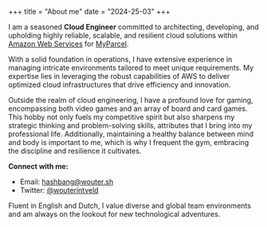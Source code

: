 +++
title = "About me"
date = "2024-25-03"
+++

I am a seasoned **Cloud Engineer** committed to architecting, developing, and upholding highly reliable, scalable, and resilient cloud solutions within [Amazon Web Services](https://aws.amazon.com/) for [MyParcel](https://www.myparcel.nl).

With a solid foundation in operations, I have extensive experience in managing intricate environments tailored to meet unique requirements. My expertise lies in leveraging the robust capabilities of AWS to deliver optimized cloud infrastructures that drive efficiency and innovation.

Outside the realm of cloud engineering, I have a profound love for gaming, encompassing both video games and an array of board and card games. This hobby not only fuels my competitive spirit but also sharpens my strategic thinking and problem-solving skills, attributes that I bring into my professional life. Additionally, maintaining a healthy balance between mind and body is important to me, which is why I frequent the gym, embracing the discipline and resilience it cultivates.

**Connect with me:**

- Email: [hashbang@wouter.sh](mailto:hashbang@wouter.sh)
- Twitter: [@wouterintveld](https://twitter.com/wouterintveld)

Fluent in English and Dutch, I value diverse and global team environments and am always on the lookout for new technological adventures.
